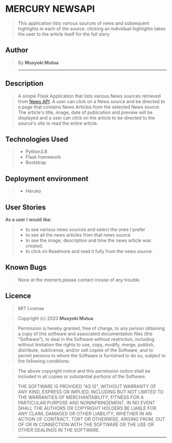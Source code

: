# MERCURY NEWSAPI

> This application lists various sources of news and subsequent highlights in each of the source. clicking an individual highlights takes the user to the article itself for the full story

## Author

> By **Musyoki Mutua**

> -----------------------------------------------------------

## Description

> A simple Flask Application that lists various News sources retrieved from [News API](https://newsapi.org/). A user can click on a News source and be directed to a page that contains News Articles from the selected News source. The article's title, image, date of publication and preview will be displayed and a user can click on the article to be directed to the source's site to read the entire article.

## Technologies Used

> * Python3.8
> * Flask framework
> * Bootstrap

## Deployment environment
> * Heruko

## User Stories

As a user I would like:

> * to see various news sources and select the ones I prefer
> * to see all the news articles from that news source
> * to see the image, description and time the news article was created.
> * to click on Readmore and read it fully from the news source.

## Known Bugs

> None at the moment,please contact incase of any trouble.

## Licence

> MIT License

> Copyright (c) 2020 **Musyoki Mutua**

> Permission is hereby granted, free of charge, to any person obtaining a copy
of this software and associated documentation files (the "Software"), to deal
in the Software without restriction, including without limitation the rights
to use, copy, modify, merge, publish, distribute, sublicense, and/or sell
copies of the Software, and to permit persons to whom the Software is
furnished to do so, subject to the following conditions:

> The above copyright notice and this permission notice shall be included in all
copies or substantial portions of the Software.

> THE SOFTWARE IS PROVIDED "AS IS", WITHOUT WARRANTY OF ANY KIND, EXPRESS OR
IMPLIED, INCLUDING BUT NOT LIMITED TO THE WARRANTIES OF MERCHANTABILITY,
FITNESS FOR A PARTICULAR PURPOSE AND NONINFRINGEMENT. IN NO EVENT SHALL THE
AUTHORS OR COPYRIGHT HOLDERS BE LIABLE FOR ANY CLAIM, DAMAGES OR OTHER
LIABILITY, WHETHER IN AN ACTION OF CONTRACT, TORT OR OTHERWISE, ARISING FROM,
OUT OF OR IN CONNECTION WITH THE SOFTWARE OR THE USE OR OTHER DEALINGS IN THE
SOFTWARE.

> --------------------------------------------------------
